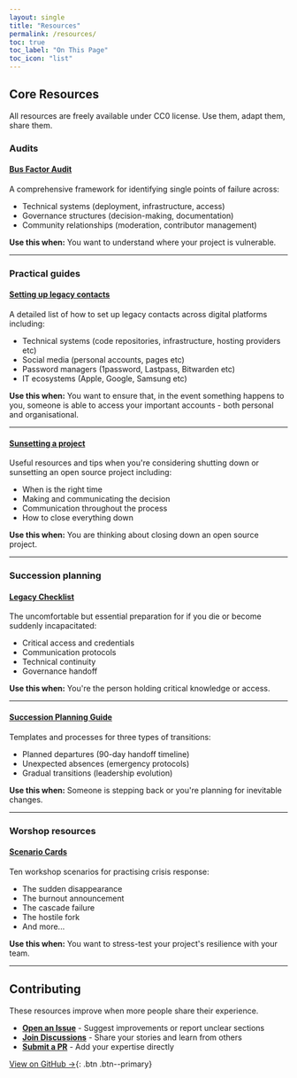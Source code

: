 ```yaml
---
layout: single
title: "Resources"
permalink: /resources/
toc: true
toc_label: "On This Page"
toc_icon: "list"
---
```


## Core Resources

All resources are freely available under CC0 license. Use them, adapt them, share them.

### Audits

#### [Bus Factor Audit](https://github.com/beyond-the-bus-factor/resilience-resources/blob/main/resources/bus-factor-audit.md)

A comprehensive framework for identifying single points of failure across:
- Technical systems (deployment, infrastructure, access)
- Governance structures (decision-making, documentation)
- Community relationships (moderation, contributor management)

**Use this when:** You want to understand where your project is vulnerable.

---

### Practical guides

#### [Setting up legacy contacts](https://github.com/beyond-the-bus-factor/resilience-resources/blob/main/resources/setting-up-legacy-contacts.md)

A detailed list of how to set up legacy contacts across digital platforms including:
- Technical systems (code repositories, infrastructure, hosting providers etc)
- Social media (personal accounts, pages etc)
- Password managers (1password, Lastpass, Bitwarden etc)
- IT ecosystems (Apple, Google, Samsung etc)

**Use this when:** You want to ensure that, in the event something happens to you, someone is able to access your important accounts - both personal and organisational.

---

#### [Sunsetting a project](https://github.com/beyond-the-bus-factor/resilience-resources/blob/main/resources/sunsetting-a-project.md)

Useful resources and tips when you're considering shutting down or sunsetting an open source project including:

- When is the right time
- Making and communicating the decision
- Communication throughout the process
- How to close everything down

**Use this when:** You are thinking about closing down an open source project.

---

### Succession planning

#### [Legacy Checklist](https://github.com/beyond-the-bus-factor/resilience-resources/blob/main/resources/legacy-checklist.md)

The uncomfortable but essential preparation for if you die or become suddenly incapacitated:
- Critical access and credentials
- Communication protocols
- Technical continuity
- Governance handoff

**Use this when:** You're the person holding critical knowledge or access.

---

#### [Succession Planning Guide](https://github.com/beyond-the-bus-factor/resilience-resources/blob/main/resources/succession-planning-guide.md)

Templates and processes for three types of transitions:
- Planned departures (90-day handoff timeline)
- Unexpected absences (emergency protocols)
- Gradual transitions (leadership evolution)

**Use this when:** Someone is stepping back or you're planning for inevitable changes.

---


### Worshop resources
#### [Scenario Cards](https://github.com/beyond-the-bus-factor/resilience-resources/blob/main/resources/scenario-cards.md)

Ten workshop scenarios for practising crisis response:
- The sudden disappearance
- The burnout announcement
- The cascade failure
- The hostile fork
- And more...

**Use this when:** You want to stress-test your project's resilience with your team.

---

## Contributing

These resources improve when more people share their experience.

- **[Open an Issue](https://github.com/beyond-the-bus-factor/resilience-resources/issues)** - Suggest improvements or report unclear sections
- **[Join Discussions](https://github.com/beyond-the-bus-factor/resilience-resources/discussions)** - Share your stories and learn from others
- **[Submit a PR](https://github.com/beyond-the-bus-factor/resilience-resources/pulls)** - Add your expertise directly

[View on GitHub →](https://github.com/beyond-the-bus-factor/resilience-resources){: .btn .btn--primary}
